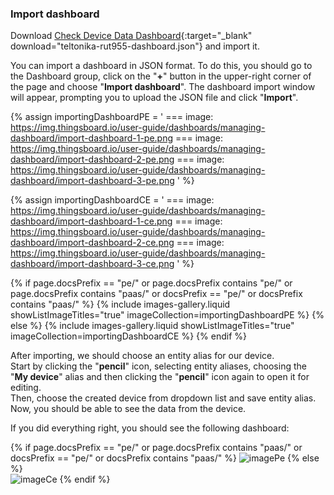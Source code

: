 ### Import dashboard

Download [Check Device Data Dashboard](/docs/devices-library/resources/dashboards/ready-to-go-devices/temco-tstat10-dashboard.json){:target="_blank" download="teltonika-rut955-dashboard.json"} and import it.

You can import a dashboard in JSON format. To do this, you should go to the Dashboard group, click on the "**+**" button in the upper-right corner of the page and choose "**Import dashboard**". 
The dashboard import window will appear, prompting you to upload the JSON file and click "**Import**".

{% assign importingDashboardPE = '
    ===
        image: https://img.thingsboard.io/user-guide/dashboards/managing-dashboard/import-dashboard-1-pe.png
    ===
        image: https://img.thingsboard.io/user-guide/dashboards/managing-dashboard/import-dashboard-2-pe.png
    ===
        image: https://img.thingsboard.io/user-guide/dashboards/managing-dashboard/import-dashboard-3-pe.png
    '
%}

{% assign importingDashboardCE = '
    ===
        image: https://img.thingsboard.io/user-guide/dashboards/managing-dashboard/import-dashboard-1-ce.png
    ===
        image: https://img.thingsboard.io/user-guide/dashboards/managing-dashboard/import-dashboard-2-ce.png
    ===
        image: https://img.thingsboard.io/user-guide/dashboards/managing-dashboard/import-dashboard-3-ce.png
    '
%}

{% if page.docsPrefix == "pe/" or page.docsPrefix contains "pe/" or page.docsPrefix contains "paas/" or docsPrefix == "pe/" or docsPrefix contains "paas/" %}
    {% include images-gallery.liquid showListImageTitles="true" imageCollection=importingDashboardPE %}
{% else %}
    {% include images-gallery.liquid showListImageTitles="true" imageCollection=importingDashboardCE %}
{% endif %}

After importing, we should choose an entity alias for our device.  
Start by clicking the "**pencil**" icon, selecting  entity aliases, choosing the "**My device**" alias and then clicking the "**pencil**" icon again to open it for editing.   
Then, choose the created device from dropdown list and save entity alias. Now, you should be able to see the data from the device.

If you did everything right, you should see the following dashboard:

{% if page.docsPrefix == "pe/" or page.docsPrefix contains "paas/" or docsPrefix == "pe/" or docsPrefix contains "paas/" %}
![imagePe](https://img.thingsboard.io/devices-library/ready-to-go-devices/temco-tstat10/temco-tstat10-dashboard-ce.png)
{% else %}  
![imageCe](https://img.thingsboard.io/devices-library/ready-to-go-devices/temco-tstat10/temco-tstat10-dashboard-ce.png)
{% endif %}

